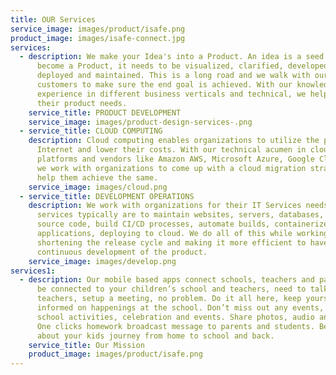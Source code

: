 ```yaml
---
title: OUR Services
service_image: images/product/isafe.png
product_image: images/isafe-connect.jpg
services:
  - description: We make your Idea's into a Product. An idea is a seed. For it to
      become a Product, it needs to be visualized, clarified, developed,
      deployed and maintained. This is a long road and we walk with our
      customers to make sure the end goal is achieved. With our knowledge and
      experience in different business verticals and technical, we help achieve
      their product needs.
    service_title: PRODUCT DEVELOPMENT
    service_image: images/product-design-services-.png
  - service_title: CLOUD COMPUTING
    description: Cloud computing enables organizations to utilize the power of
      Internet and lower their costs. With our technical acumen in cloud
      platforms and vendors like Amazon AWS, Microsoft Azure, Google Cloud etc.,
      we work with organizations to come up with a cloud migration strategy and
      help them achieve the same.
    service_image: images/cloud.png
  - service_title: DEVELOPMENT OPERATIONS
    description: We work with organizations for their IT Services needs. The IT
      services typically are to maintain websites, servers, databases, maintain
      source code, build CI/CD processes, automate builds, containerize
      applications, deploying to cloud. We do all of this while working towards
      shortening the release cycle and making it more efficient to have a
      continuous development of the product.
    service_image: images/develop.png
services1:
  - description: Our mobile based apps connect schools, teachers and parents. Always
      be connected to your children’s school and teachers, need to talk to
      teachers, setup a meeting, no problem. Do it all here, keep yourself
      informed on happenings at the school. Don’t miss out any events, Notify
      school activities, celebration and events. Share photos, audio and video.
      One clicks homework broadcast message to parents and students. Be informed
      about your kids journey from home to school and back.
    service_title: Our Mission
    product_image: images/product/isafe.png
---
```

